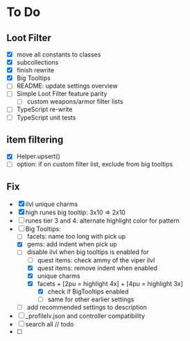 # To Do

## Loot Filter
- [x] move all constants to classes
- [x] subcollections
- [x] finish rewrite
- [x] Big Tooltips
- [ ] README: update settings overview
- [ ] Simple Loot Filter feature parity
  - [ ] custom weapons/armor filter lists
- [ ] TypeScript re-write
- [ ] TypeScript unit tests

## item filtering
- [x] Helper.upsert()
- [ ] option: if on custom filter list, exclude from big tooltips

## Fix
- [x] ilvl unique charms
- [x] high runes big tooltip: 3x10 => 2x10
- [ ] runes tier 3 and 4: alternate highlight color for pattern
- [ ] Big Tooltips:
  - [ ] facets: name too long with pick up
  - [x] gems: add indent when pick up 
  - [ ] disable ilvl when big tooltips is enabled for
    - [ ] quest items: check ammy of the viper ilvl
    - [x] quest items: remove indent when enabled
    - [x] unique charms
    - [x] facets + [2pu = highlight 4x] + [4pu = highlight 3x]
      - [x] check if BigTooltips enabled
      - [ ] same for other earlier settings
  - [ ] add recommended settings to description
- [ ] _profilelv.json and controller compatibility
- [ ] search all // todo
- [ ] 

